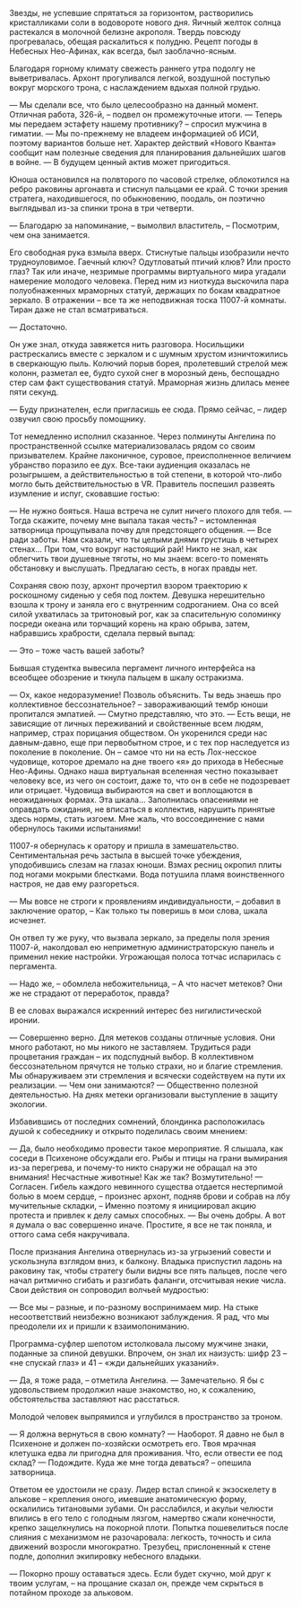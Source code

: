 Звезды, не успевшие спрятаться за горизонтом, растворились кристалликами соли в водовороте нового дня. Яичный желток солнца растекался в молочной белизне акрополя. Твердь повсюду прогревалась, обещая раскалиться к полудню. Рецепт погоды в Небесных Нео-Афинах, как всегда, был заоблачно-ясным. 

Благодаря горному климату свежесть раннего утра подолгу не выветривалась. Архонт прогуливался легкой, воздушной поступью вокруг морского трона, с наслаждением вдыхая полной грудью.

— Мы сделали все, что было целесообразно на данный момент. Отличная работа, 326-й, – подвел он промежуточные итоги.
— Теперь мы передаем эстафету нашему противнику? – спросил мужчина в гиматии.
— Мы по-прежнему не владеем информацией об ИСИ, поэтому вариантов больше нет. Характер действий «Нового Кванта» сообщит нам полезные сведения для планирования дальнейших шагов в войне.
— В будущем ценный актив может пригодиться.

Юноша остановился на полвторого по часовой стрелке, облокотился на ребро раковины аргонавта и стиснул пальцами ее край. С точки зрения стратега, находившегося, по обыкновению, поодаль, он поэтично выглядывал из-за спинки трона в три четверти.  

— Благодарю за напоминание, – вымолвил властитель, – Посмотрим, чем она занимается.

Его свободная рука взмыла вверх. Стиснутые пальцы изобразили нечто трудноуловимое. Гаечный ключ? Одутловатый птичий клюв? Или просто глаз? Так или иначе, незримые программы виртуального мира угадали намерение молодого человека. Перед ним из ниоткуда выскочила пара полуобнаженных мраморных статуй, держащих по бокам квадратное зеркало. В отражении – все та же неподвижная тоска 11007-й комнаты. Тиран даже не стал всматриваться. 

— Достаточно.

Он уже знал, откуда завяжется нить разговора. Носильщики растрескались вместе с зеркалом и с шумным хрустом изничтожились в сверкающую пыль. Колючий порыв борея, пролетевший стрелой меж колонн, разметал ее, будто сухой снег в морозный день, беспощадно стер сам факт существования статуй. Мраморная жизнь длилась менее пяти секунд.

— Буду признателен, если пригласишь ее сюда. Прямо сейчас, – лидер озвучил свою просьбу помощнику. 

Тот немедленно исполнил сказанное. Через полминуты Ангелина по пространственной ссылке материализовалась рядом со своим призывателем. Крайне лаконичное, суровое, преисполненное величием убранство поразило ее дух. Все-таки аудиенция оказалась не розыгрышем, а действительностью в той степени, в которой что-либо могло быть действительностью в VR. Правитель поспешил развеять изумление и испуг, сковавшие гостью:

— Не нужно бояться. Наша встреча не сулит ничего плохого для тебя.
— Тогда скажите, почему мне выпала такая честь? – истомленная затворница прощупывала почву для предстоящего общения.
— Все ради заботы. Нам сказали, что ты целыми днями грустишь в четырех стенах... При том, что вокруг настоящий рай! Никто не знал, как облегчить твои душевные тяготы, но мы знаем: всего-то поменять обстановку и выслушать. Предлагаю сесть, в ногах правды нет.

Сохраняя свою позу, архонт прочертил взором траекторию к роскошному сиденью у себя под локтем. Девушка нерешительно взошла к трону и заняла его с внутренним содроганием. Она со всей силой ухватилась за тритоновый рог, как за спасительную соломинку посреди океана или торчащий корень на краю обрыва, затем, набравшись храбрости, сделала первый выпад:

— Это – тоже часть вашей заботы?

Бывшая студентка вывесила пергамент личного интерфейса на всеобщее обозрение и ткнула пальцем в шкалу остракизма.

— Ох, какое недоразумение! Позволь объяснить. Ты ведь знаешь про коллективное бессознательное? – завораживающий тембр юноши пропитался эмпатией.
— Смутно представляю, что это.
— Есть вещи, не зависящие от личных переживаний и свойственные всем людям, например, страх порицания обществом. Он укоренился среди нас давным-давно, еще при первобытном строе, и с тех пор наследуется из поколение в поколение. Он – самое что ни на есть Лох-несское чудовище, которое дремало на дне твоего «я» до прихода в Небесные Нео-Афины. Однако наша виртуальная вселенная честно показывает человеку все, из чего он состоит, даже то, что он в себе не подозревает или отрицает. Чудовища выбираются на свет и воплощаются в неожиданных формах. Эта шкала... Заполнилась опасениями не оправдать ожидания, не вписаться в коллектив, нарушить принятые здесь нормы, стать изгоем. Мне жаль, что воссоединение с нами обернулось такими испытаниями!

11007-я обернулась к оратору и пришла в замешательство. Сентиментальная речь застыла в высшей точке убеждения, уподобившись слезам на глазах юноши. Взмах ресниц окропил плиты под ногами мокрыми блестками. Вода потушила пламя воинственного настроя, не дав ему разгореться.

— Мы вовсе не строги к проявлениям индивидуальности, – добавил в заключение оратор, – Как только ты поверишь в мои слова, шкала исчезнет.

Он отвел ту же руку, что вызвала зеркало, за пределы поля зрения 11007-й, наколдовал ею неприметную администраторскую панель и применил некие настройки. Угрожающая полоса тотчас испарилась с пергамента.

— Надо же, – обомлела небожительница, – А что насчет метеков? Они же не страдают от переработок, правда?

В ее словах выражался искренний интерес без нигилистической иронии. 

— Совершенно верно. Для метеков созданы отличные условия. Они много работают, но мы никого не заставляем. Трудиться ради процветания граждан – их подспудный выбор. В коллективном бессознательном прячутся не только страхи, но и благие стремления. Мы обнаруживаем эти стремления и всячески содействуем на пути их реализации.
— Чем они занимаются?
— Общественно полезной деятельностью. На днях метеки организовали выступление в защиту экологии.

Избавившись от последних сомнений, блондинка расположилась душой к собеседнику и открыто поделилась своим мнением:

— Да, было необходимо провести такое мероприятие. Я слышала, как соседи в Психеноне обсуждали его. Рыбы и птицы на грани вымирания из-за перегрева, и почему-то никто снаружи не обращал на это внимания! Несчастные животные! Как же так? Возмутительно!
— Согласен. Гибель каждого невинного существа отдается нестерпимой болью в моем сердце, – произнес архонт, подняв брови и собрав на лбу мучительные складки, – Именно поэтому я инициировал акцию протеста и привлек к делу самых способных. 
— Вы очень добры. А вот я думала о вас совершенно иначе. Простите, я все не так поняла, и оттого сама себя накручивала.

После признания Ангелина отвернулась из-за угрызений совести и ускользнула взглядом вниз, к балкону. Владыка приспустил ладонь на раковину так, чтобы стратегу были видны все пять пальцев, после чего начал ритмично сгибать и разгибать фаланги, отсчитывая некие числа. Свои действия он сопроводил волчьей мудростью:

— Все мы – разные, и по-разному воспринимаем мир. На стыке несоответствий неизбежно возникают заблуждения. Я рад, что мы преодолели их и пришли к взаимопониманию.

Программа-суфлер шепотом истолковала лысому мужчине знаки, поданные за спиной девушки. Впрочем, он знал их наизусть: шифр 23 – «не спускай глаз» и 41 – «жди дальнейших указаний».

— Да, я тоже рада, – отметила Ангелина.
— Замечательно. Я бы с удовольствием продолжил наше знакомство, но, к сожалению, обстоятельства заставляют нас расстаться.

Молодой человек выпрямился и углубился в пространство за троном.

— Я должна вернуться в свою комнату?
— Наоборот. Я давно не был в Психеноне и должен по-хозяйски осмотреть его. Твоя мрачная клетушка едва ли пригодна для проживания. Что, если отвести ее под склад?
— Подождите. Куда же мне тогда деваться? – опешила затворница.

Ответом ее удостоили не сразу. Лидер встал спиной к экзоскелету в алькове – крепления оного, имевшие анатомическую форму, оскалились титановыми зубами. Он расслабился, и акульи челюсти впились в его тело с голодным лязгом, намертво сжали конечности, крепко защелкнулись на покорной плоти. Попытка пошевелиться после слияния с механизмом не разочаровала: легкость, точность и сила движений возросли многократно. Трезубец, прислоненный к стене подле, дополнил экипировку небесного владыки.

— Покорно прошу оставаться здесь. Если будет скучно, мой друг к твоим услугам, – на прощание сказал он, прежде чем скрыться в потайном проходе за альковом.

